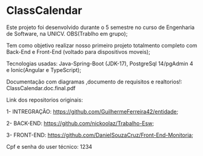# ClassCalendar

Este projeto foi desenvolvido durante o 5 semestre no curso de Engenharia de Software, na UNICV. OBS(Trablho em grupo);

Tem como objetivo realizar nosso primeiro projeto totalmento completo com Back-End e Front-End (voltado para dispositivos moveis);

Tecnologias usadas: Java-Spring-Boot (JDK-17), PostgreSql 14/pgAdmin 4 e Ionic(Angular e TypeScript);

Documentação com diagramas ,documento de requisitos e realtorios!: ClassCalendar.doc.final.pdf

Link dos repositorios originais:

1- INTREGRAÇÃO: https://github.com/GuilhermeFerreira42/entidade;

2- BACK-END: https://github.com/nickoolaz/Trabalho-Esw;

3- FRONT-END: https://github.com/DanielSouzaCruz/Front-End-Monitoria;

Cpf e senha do user técnico: 1234
